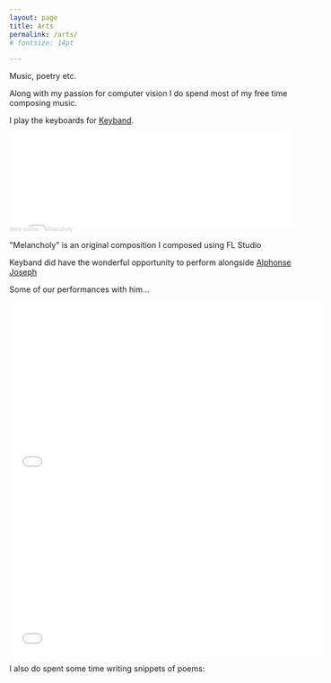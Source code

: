 ```yaml
---
layout: page
title: Arts
permalink: /arts/
# fontsize: 14pt

---
```

Music, poetry etc.

Along with my passion for computer vision I do spend most of my free time composing music. 

I play the keyboards for [Keyband](https://www.youtube.com/channel/UCd0RBs6FM0Vvvvy1C_t_4GQ).

<iframe width="100%" height="166" scrolling="no" frameborder="no" allow="autoplay" src="[https://w.soundcloud.com/player/?url=https%3A//api.soundcloud.com/tracks/1011876277&color=%23ff5500&auto_play=false&hide_related=false&show_comments=true&show_user=true&show_reposts=false&show_teaser=true](https://w.soundcloud.com/player/?url=https%3A//api.soundcloud.com/tracks/1011876277&color=%23ff5500&auto_play=false&hide_related=false&show_comments=true&show_user=true&show_reposts=false&show_teaser=true)"></iframe><div style="font-size: 10px; color: #cccccc;line-break: anywhere;word-break: normal;overflow: hidden;white-space: nowrap;text-overflow: ellipsis; font-family: Interstate,Lucida Grande,Lucida Sans Unicode,Lucida Sans,Garuda,Verdana,Tahoma,sans-serif;font-weight: 100;"><a href="[https://soundcloud.com/deep-wilson](https://soundcloud.com/deep-wilson)" title="deep wilson" target="_blank" style="color: #cccccc; text-decoration: none;">deep wilson</a> · <a href="[https://soundcloud.com/deep-wilson/bellzs-with-vocals](https://soundcloud.com/deep-wilson/bellzs-with-vocals)" title="Melancholy" target="_blank" style="color: #cccccc; text-decoration: none;">Melancholy</a></div>

"Melancholy" is an original composition I composed using FL Studio

Keyband did have the wonderful opportunity to perform alongside [Alphonse Joseph](https://en.wikipedia.org/wiki/Alphons_Joseph)

Some of our performances with him...

<iframe width="560" height="315" src="[https://www.youtube.com/embed/SjuB5TtFsuw](https://www.youtube.com/embed/SjuB5TtFsuw)" title="YouTube video player" frameborder="0" allow="accelerometer; autoplay; clipboard-write; encrypted-media; gyroscope; picture-in-picture" allowfullscreen></iframe>

<iframe width="560" height="315" src="[https://www.youtube.com/embed/yaxYKm48q1M](https://www.youtube.com/embed/yaxYKm48q1M)" title="YouTube video player" frameborder="0" allow="accelerometer; autoplay; clipboard-write; encrypted-media; gyroscope; picture-in-picture" allowfullscreen></iframe>

I also do spent some time writing snippets of poems:
